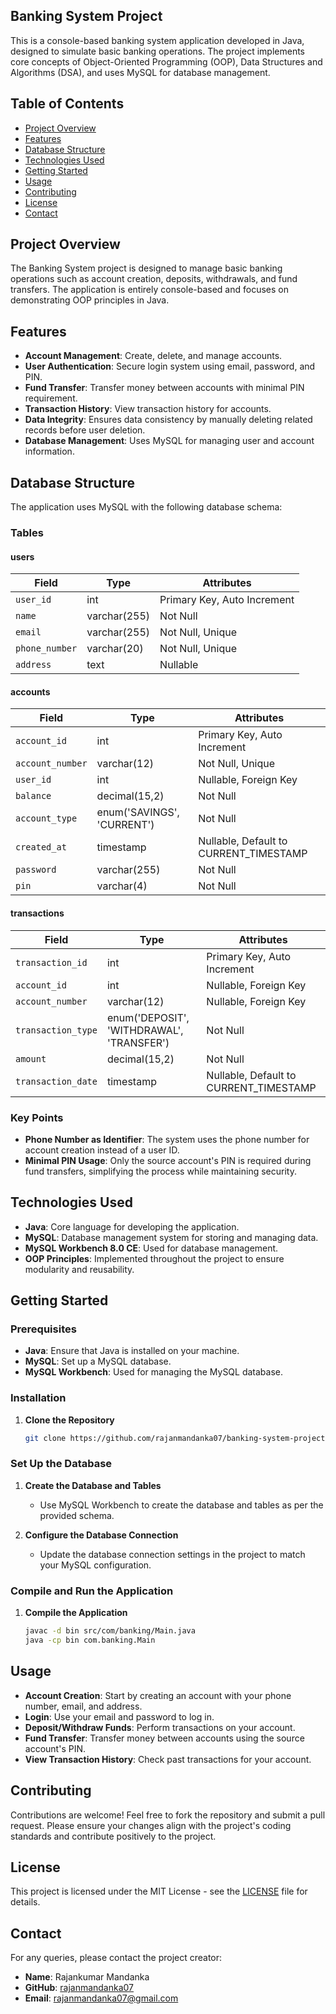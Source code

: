 ## Banking System Project

This is a console-based banking system application developed in Java, designed to simulate basic banking operations. The project implements core concepts of Object-Oriented Programming (OOP), Data Structures and Algorithms (DSA), and uses MySQL for database management.

## Table of Contents
- [Project Overview](#project-overview)
- [Features](#features)
- [Database Structure](#database-structure)
- [Technologies Used](#technologies-used)
- [Getting Started](#getting-started)
- [Usage](#usage)
- [Contributing](#contributing)
- [License](#license)
- [Contact](#contact)

## Project Overview

The Banking System project is designed to manage basic banking operations such as account creation, deposits, withdrawals, and fund transfers. The application is entirely console-based and focuses on demonstrating OOP principles in Java.

## Features

- **Account Management**: Create, delete, and manage accounts.
- **User Authentication**: Secure login system using email, password, and PIN.
- **Fund Transfer**: Transfer money between accounts with minimal PIN requirement.
- **Transaction History**: View transaction history for accounts.
- **Data Integrity**: Ensures data consistency by manually deleting related records before user deletion.
- **Database Management**: Uses MySQL for managing user and account information.

## Database Structure

The application uses MySQL with the following database schema:

### Tables

#### users
| Field        | Type              | Attributes                              |
|--------------|-------------------|-----------------------------------------|
| `user_id`    | int               | Primary Key, Auto Increment             |
| `name`       | varchar(255)      | Not Null                                |
| `email`      | varchar(255)      | Not Null, Unique                        |
| `phone_number`| varchar(20)      | Not Null, Unique                        |
| `address`    | text              | Nullable                                |

#### accounts
| Field           | Type              | Attributes                              |
|-----------------|-------------------|-----------------------------------------|
| `account_id`    | int               | Primary Key, Auto Increment             |
| `account_number`| varchar(12)       | Not Null, Unique                        |
| `user_id`       | int               | Nullable, Foreign Key                   |
| `balance`       | decimal(15,2)     | Not Null                                |
| `account_type`  | enum('SAVINGS', 'CURRENT') | Not Null                     |
| `created_at`    | timestamp         | Nullable, Default to CURRENT_TIMESTAMP  |
| `password`      | varchar(255)      | Not Null                                |
| `pin`           | varchar(4)        | Not Null                                |

#### transactions
| Field             | Type              | Attributes                              |
|-------------------|-------------------|-----------------------------------------|
| `transaction_id`  | int               | Primary Key, Auto Increment             |
| `account_id`      | int               | Nullable, Foreign Key                   |
| `account_number`  | varchar(12)       | Nullable, Foreign Key                   |
| `transaction_type`| enum('DEPOSIT', 'WITHDRAWAL', 'TRANSFER') | Not Null   |
| `amount`          | decimal(15,2)     | Not Null                                |
| `transaction_date`| timestamp         | Nullable, Default to CURRENT_TIMESTAMP  |

### Key Points

- **Phone Number as Identifier**: The system uses the phone number for account creation instead of a user ID.
- **Minimal PIN Usage**: Only the source account's PIN is required during fund transfers, simplifying the process while maintaining security.

## Technologies Used

- **Java**: Core language for developing the application.
- **MySQL**: Database management system for storing and managing data.
- **MySQL Workbench 8.0 CE**: Used for database management.
- **OOP Principles**: Implemented throughout the project to ensure modularity and reusability.

## Getting Started

### Prerequisites

- **Java**: Ensure that Java is installed on your machine.
- **MySQL**: Set up a MySQL database.
- **MySQL Workbench**: Used for managing the MySQL database.

### Installation

1. **Clone the Repository**
   ```bash
   git clone https://github.com/rajanmandanka07/banking-system-project.git

### Set Up the Database

1. **Create the Database and Tables**
   - Use MySQL Workbench to create the database and tables as per the provided schema.

2. **Configure the Database Connection**
   - Update the database connection settings in the project to match your MySQL configuration.

### Compile and Run the Application

1. **Compile the Application**
   ```bash
   javac -d bin src/com/banking/Main.java
   java -cp bin com.banking.Main

## Usage

- **Account Creation**: Start by creating an account with your phone number, email, and address.
- **Login**: Use your email and password to log in.
- **Deposit/Withdraw Funds**: Perform transactions on your account.
- **Fund Transfer**: Transfer money between accounts using the source account's PIN.
- **View Transaction History**: Check past transactions for your account.

## Contributing

Contributions are welcome! Feel free to fork the repository and submit a pull request. Please ensure your changes align with the project's coding standards and contribute positively to the project.

## License

This project is licensed under the MIT License - see the [LICENSE](LICENSE) file for details.

## Contact

For any queries, please contact the project creator:

- **Name**: Rajankumar Mandanka
- **GitHub**: [rajanmandanka07](https://github.com/rajanmandanka07)
- **Email**: rajanmandanka07@gmail.com
